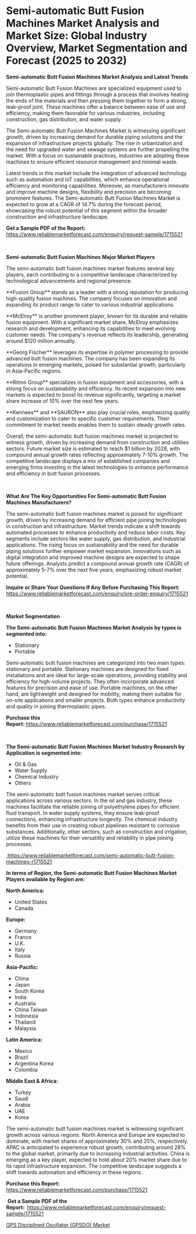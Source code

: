 <p><h1>Semi-automatic Butt Fusion Machines Market Analysis and Market Size: Global Industry Overview, Market Segmentation and Forecast (2025 to 2032)</h1></p><p><strong>Semi-automatic Butt Fusion Machines Market Analysis and Latest Trends</strong></p>
<p><p>Semi-automatic Butt Fusion Machines are specialized equipment used to join thermoplastic pipes and fittings through a process that involves heating the ends of the materials and then pressing them together to form a strong, leak-proof joint. These machines offer a balance between ease of use and efficiency, making them favorable for various industries, including construction, gas distribution, and water supply.</p><p>The Semi-automatic Butt Fusion Machines Market is witnessing significant growth, driven by increasing demand for durable piping solutions and the expansion of infrastructure projects globally. The rise in urbanization and the need for upgraded water and sewage systems are further propelling the market. With a focus on sustainable practices, industries are adopting these machines to ensure efficient resource management and minimal waste. </p><p>Latest trends in this market include the integration of advanced technology such as automation and IoT capabilities, which enhance operational efficiency and monitoring capabilities. Moreover, as manufacturers innovate and improve machine designs, flexibility and precision are becoming prominent features. The Semi-automatic Butt Fusion Machines Market is expected to grow at a CAGR of 14.7% during the forecast period, showcasing the robust potential of this segment within the broader construction and infrastructure landscape.</p></p>
<p><strong>Get a Sample PDF of the Report:&nbsp;</strong> <a href="https://www.reliablemarketforecast.com/enquiry/request-sample/1715521?utm_campaign=1080&utm_medium=2&utm_source=Github&utm_content=ia&utm_term=12012025&utm_id=semi-automatic-butt-fusion-machines">https://www.reliablemarketforecast.com/enquiry/request-sample/1715521</a></p>
<p>&nbsp;</p>
<p><strong>Semi-automatic Butt Fusion Machines Major Market Players</strong></p>
<p><p>The semi-automatic butt fusion machines market features several key players, each contributing to a competitive landscape characterized by technological advancements and regional presence. </p><p>**Fusion Group** stands as a leader with a strong reputation for producing high-quality fusion machines. The company focuses on innovation and expanding its product range to cater to various industrial applications. </p><p>**McElroy** is another prominent player, known for its durable and reliable fusion equipment. With a significant market share, McElroy emphasizes research and development, enhancing its capabilities to meet evolving customer needs. The company's revenue reflects its leadership, generating around $120 million annually. </p><p>**Georg Fischer** leverages its expertise in polymer processing to provide advanced butt fusion machines. The company has been expanding its operations in emerging markets, poised for substantial growth, particularly in Asia-Pacific regions.</p><p>**Ritmo Group** specializes in fusion equipment and accessories, with a strong focus on sustainability and efficiency. Its recent expansion into new markets is expected to boost its revenue significantly, targeting a market share increase of 10% over the next few years.</p><p>**Kennees** and **SAURON** also play crucial roles, emphasizing quality and customization to cater to specific customer requirements. Their commitment to market needs enables them to sustain steady growth rates.</p><p>Overall, the semi-automatic butt fusion machines market is projected to witness growth, driven by increasing demand from construction and utilities sectors. Future market size is estimated to reach $1 billion by 2028, with compound annual growth rates reflecting approximately 7-10% growth. The competitive landscape displays a mix of established companies and emerging firms investing in the latest technologies to enhance performance and efficiency in butt fusion processes.</p></p>
<p>&nbsp;</p>
<p><strong>What Are The Key Opportunities For Semi-automatic Butt Fusion Machines Manufacturers?</strong></p>
<p><p>The semi-automatic butt fusion machines market is poised for significant growth, driven by increasing demand for efficient pipe joining technologies in construction and infrastructure. Market trends indicate a shift towards automated processes to enhance productivity and reduce labor costs. Key segments include sectors like water supply, gas distribution, and industrial applications. The rising focus on sustainability and the need for durable piping solutions further empower market expansion. Innovations such as digital integration and improved machine designs are expected to shape future offerings. Analysts predict a compound annual growth rate (CAGR) of approximately 5-7% over the next five years, emphasizing robust market potential.</p></p>
<p><strong>Inquire or Share Your Questions If Any Before Purchasing This Report:</strong> <a href="https://www.reliablemarketforecast.com/enquiry/pre-order-enquiry/1715521?utm_campaign=1080&utm_medium=2&utm_source=Github&utm_content=ia&utm_term=12012025&utm_id=semi-automatic-butt-fusion-machines">https://www.reliablemarketforecast.com/enquiry/pre-order-enquiry/1715521</a></p>
<p>&nbsp;</p>
<p><strong>Market Segmentation</strong></p>
<p><strong>The Semi-automatic Butt Fusion Machines Market Analysis by types is segmented into:</strong></p>
<p><ul><li>Stationary</li><li>Portable</li></ul></p>
<p><p>Semi-automatic butt fusion machines are categorized into two main types: stationary and portable. Stationary machines are designed for fixed installations and are ideal for large-scale operations, providing stability and efficiency for high-volume projects. They often incorporate advanced features for precision and ease of use. Portable machines, on the other hand, are lightweight and designed for mobility, making them suitable for on-site applications and smaller projects. Both types enhance productivity and quality in joining thermoplastic pipes.</p></p>
<p><strong>Purchase this Report:&nbsp;</strong><a href="https://www.reliablemarketforecast.com/purchase/1715521?utm_campaign=1080&utm_medium=2&utm_source=Github&utm_content=ia&utm_term=12012025&utm_id=semi-automatic-butt-fusion-machines">https://www.reliablemarketforecast.com/purchase/1715521</a></p>
<p>&nbsp;</p>
<p><strong>The Semi-automatic Butt Fusion Machines Market Industry Research by Application is segmented into:</strong></p>
<p><ul><li>Oil & Gas</li><li>Water Supply</li><li>Chemical Industry</li><li>Others</li></ul></p>
<p><p>The semi-automatic butt fusion machines market serves critical applications across various sectors. In the oil and gas industry, these machines facilitate the reliable joining of polyethylene pipes for efficient fluid transport. In water supply systems, they ensure leak-proof connections, enhancing infrastructure longevity. The chemical industry benefits from their use in creating robust pipelines resistant to corrosive substances. Additionally, other sectors, such as construction and irrigation, utilize these machines for their versatility and reliability in pipe joining processes.</p></p>
<p><a href="https://www.reliablemarketforecast.com/semi-automatic-butt-fusion-machines-r1715521?utm_campaign=1080&utm_medium=2&utm_source=Github&utm_content=ia&utm_term=12012025&utm_id=semi-automatic-butt-fusion-machines">&nbsp;https://www.reliablemarketforecast.com/semi-automatic-butt-fusion-machines-r1715521</a></p>
<p><strong>In terms of Region, the Semi-automatic Butt Fusion Machines Market Players available by Region are:</strong></p>
<p>
    <p> <strong> North America: </strong>
        <ul>
            <li>United States</li>
            <li>Canada</li>
        </ul>
        </p> 
    <p> <strong> Europe: </strong>
        <ul>
            <li>Germany</li>
            <li>France</li>
            <li>U.K.</li>
            <li>Italy</li>
            <li>Russia</li>
        </ul>
        </p> 
    <p> <strong> Asia-Pacific: </strong>
        <ul>
            <li>China</li>
            <li>Japan</li>
            <li>South Korea</li>
            <li>India</li>
            <li>Australia</li>
            <li>China Taiwan</li>
            <li>Indonesia</li>
            <li>Thailand</li>
            <li>Malaysia</li>
        </ul>
        </p> 
    <p> <strong> Latin America: </strong>
        <ul>
            <li>Mexico</li>
            <li>Brazil</li>
            <li>Argentina Korea</li>
            <li>Colombia</li>
        </ul>
        </p> 
    <p> <strong> Middle East & Africa: </strong>
        <ul>
            <li>Turkey</li>
            <li>Saudi</li>
            <li>Arabia</li>
            <li>UAE</li>
            <li>Korea</li>
        </ul>
    </p>
    </p>
<p><p>The semi-automatic butt fusion machines market is witnessing significant growth across various regions. North America and Europe are expected to dominate, with market shares of approximately 30% and 25%, respectively. APAC is anticipated to experience robust growth, contributing around 28% to the global market, primarily due to increasing industrial activities. China is emerging as a key player, expected to hold about 20% market share due to its rapid infrastructure expansion. The competitive landscape suggests a shift towards automation and efficiency in these regions.</p></p>
<p><strong>Purchase this Report: </strong><a href="https://www.reliablemarketforecast.com/purchase/1715521?utm_campaign=1080&utm_medium=2&utm_source=Github&utm_content=ia&utm_term=12012025&utm_id=semi-automatic-butt-fusion-machines">https://www.reliablemarketforecast.com/purchase/1715521</a></p>
<p>&nbsp;<strong>Get a Sample PDF of the Report:&nbsp;&nbsp;</strong><a href="https://www.reliablemarketforecast.com/enquiry/request-sample/1715521?utm_campaign=1080&utm_medium=2&utm_source=Github&utm_content=ia&utm_term=12012025&utm_id=semi-automatic-butt-fusion-machines">https://www.reliablemarketforecast.com/enquiry/request-sample/1715521</a></p>
<p><strong></strong></p>
<p><p><a href="https://github.com/gdfhhhj/Market-Research-Report-List-7/blob/main/gps-disciplined-oscillator-gpsdo-market.md?utm_campaign=1080&utm_medium=2&utm_source=Github&utm_content=ia&utm_term=12012025&utm_id=semi-automatic-butt-fusion-machines">GPS Disciplined Oscillator (GPSDO) Market</a></p></p>